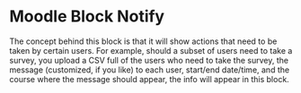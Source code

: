 # Moodle Block Notify

The concept behind this block is that it will show actions that need to be
taken by certain users. For example, should a subset of users need to take a
survey, you upload a CSV full of the users who need to take the survey, the
message (customized, if you like) to each user, start/end date/time, and 
the course where the message should appear, the info will appear in this block.

